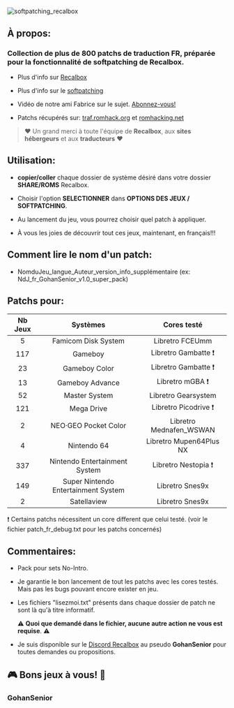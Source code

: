 #

![softpatching_recalbox](https://github.com/user-attachments/assets/573576f2-dbea-41dd-ab03-7fae07353810)

## À propos:

### Collection de plus de 800 patchs de traduction FR, préparée pour la fonctionnalité de softpatching de Recalbox.

- Plus d'info sur [Recalbox](https://www.recalbox.com/fr/ "recalbox.com")

- Plus d'info sur le [softpatching](https://wiki.recalbox.com/fr/basic-usage/features/softpatching "wiki.recalbox.com")

- Vidéo de notre ami Fabrice sur le sujet. [Abonnez-vous!](https://youtu.be/z6rdZ0jpSvs?si=ZQ6eWgdMe-Me4O7T "Chaine Youtube Recalbox")

- Patchs récupérés sur: [traf.romhack.org](https://traf.romhack.org/) et [romhacking.net](https://www.romhacking.net/)

>:heart: Un grand merci à toute l'équipe de **Recalbox**, aux **sites hébergeurs** et aux **traducteurs** :heart:

## Utilisation:

- **copier/coller** chaque dossier de système désiré dans votre dossier **SHARE/ROMS** Recalbox.

- Choisir l'option **SELECTIONNER** dans **OPTIONS DES JEUX / SOFTPATCHING**.

- Au lancement du jeu, vous pourrez choisir quel patch à appliquer.

- À vous les joies de découvrir tout ces jeux, maintenant, en français!!!

## Comment lire le nom d'un patch:

- NomduJeu_langue_Auteur_version_info_supplémentaire (ex: NdJ_fr_GohanSenior_v1.0_super_pack)

## Patchs pour:

| Nb Jeux | Systèmes | Cores testé |
|:-------:|:--------:|:-----------:|
| 5 | Famicom Disk System | Libretro FCEUmm |
| 117 | Gameboy | Libretro Gambatte :heavy_exclamation_mark: |
| 23 | Gameboy Color | Libretro Gambatte :heavy_exclamation_mark: |
| 13 | Gameboy Advance | Libretro mGBA :heavy_exclamation_mark: |
| 52 | Master System | Libretro Gearsystem |
| 121 | Mega Drive | Libretro Picodrive :heavy_exclamation_mark: |
| 2 | NEO·GEO Pocket Color | Libretro Mednafen_WSWAN |
| 4 | Nintendo 64 | Libretro Mupen64Plus NX |
| 337 | Nintendo Entertainment System | Libretro Nestopia :heavy_exclamation_mark: |
| 149 | Super Nintendo Entertainment System | Libretro Snes9x |
| 2 | Satellaview | Libretro Snes9x |

:heavy_exclamation_mark: Certains patchs nécessitent un core different que celui testé. (voir le fichier patch_fr_debug.txt pour les patchs concernés)

## Commentaires:

- Pack pour sets No-Intro.

- Je garantie le bon lancement de tout les patchs avec les cores testés. Mais pas les bugs pouvant encore exister en jeu.

- Les fichiers "lisezmoi.txt" présents dans chaque dossier de patch ne sont là qu'à titre informatif.

  :warning: **Quoi que demandé dans le fichier, aucune autre action ne vous est requise**. :warning:

- Je suis disponible sur le [Discord Recalbox](https://discord.gg/GQJREVqrU2) au pseudo **GohanSenior** pour toutes demandes ou propositions.
  
## :video_game: Bons jeux à vous! :round_pushpin:

### GohanSenior
